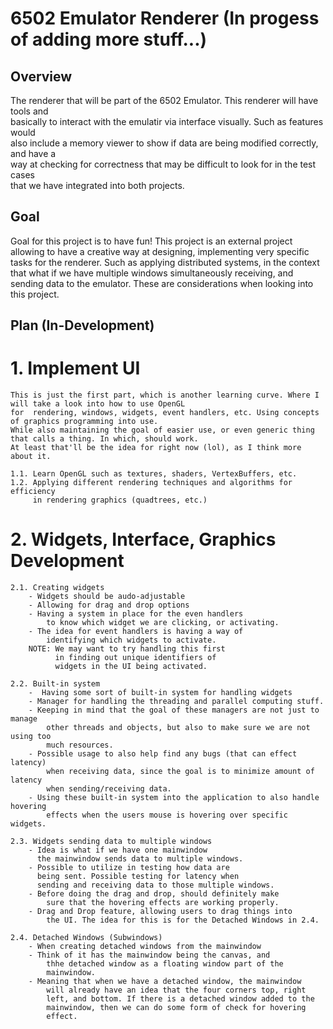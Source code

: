 # 6502 Emulator Renderer (In progess of adding more stuff...)

## Overview
The renderer that will be part of the 6502 Emulator. This renderer will have tools and \
basically to interact with the emulatir via interface visually. Such as features would \
also include a memory viewer to show if data are being modified correctly, and have a \
way at checking for correctness that may be difficult to look for in the test cases \
that we have integrated into both projects.

##  Goal
Goal for this project is to have fun!
This project is an external project allowing to have a creative way at designing, implementing
very specific tasks for the renderer. Such as applying distributed systems, in the context that
what if we have multiple windows simultaneously receiving, and sending data to the emulator.
These are considerations when looking into this project.

## Plan (In-Development)
# 1. Implement UI
    This is just the first part, which is another learning curve. Where I will take a look into how to use OpenGL
    for  rendering, windows, widgets, event handlers, etc. Using concepts of graphics programming into use.
    While also maintaining the goal of easier use, or even generic thing that calls a thing. In which, should work.
    At least that'll be the idea for right now (lol), as I think more about it.

    1.1. Learn OpenGL such as textures, shaders, VertexBuffers, etc.
    1.2. Applying different rendering techniques and algorithms for efficiency
         in rendering graphics (quadtrees, etc.)

# 2. Widgets, Interface, Graphics Development
    2.1. Creating widgets
        - Widgets should be audo-adjustable
        - Allowing for drag and drop options
        - Having a system in place for the even handlers
            to know which widget we are clicking, or activating.
        - The idea for event handlers is having a way of
            identifying which widgets to activate.
        NOTE: We may want to try handling this first
              in finding out unique identifiers of
              widgets in the UI being activated.

    2.2. Built-in system
        -  Having some sort of built-in system for handling widgets
        - Manager for handling the threading and parallel computing stuff.
        - Keeping in mind that the goal of these managers are not just to manage
            other threads and objects, but also to make sure we are not using too
            much resources.
        - Possible usage to also help find any bugs (that can effect latency)
            when receiving data, since the goal is to minimize amount of latency
            when sending/receiving data.
        - Using these built-in system into the application to also handle hovering
            effects when the users mouse is hovering over specific widgets.

    2.3. Widgets sending data to multiple windows
        - Idea is what if we have one mainwindow
          the mainwindow sends data to multiple windows.
        - Possible to utilize in testing how data are
          being sent. Possible testing for latency when
          sending and receiving data to those multiple windows.
        - Before doing the drag and drop, should definitely make
            sure that the hovering effects are working properly.
        - Drag and Drop feature, allowing users to drag things into
            the UI. The idea for this is for the Detached Windows in 2.4.

    2.4. Detached Windows (Subwindows)
        - When creating detached windows from the mainwindow
        - Think of it has the mainwindow being the canvas, and
            thhe detached window as a floating window part of the
            mainwindow.
        - Meaning that when we have a detached window, the mainwindow
            will already have an idea that the four corners top, right
            left, and bottom. If there is a detached window added to the
            mainwindow, then we can do some form of check for hovering
            effect.
